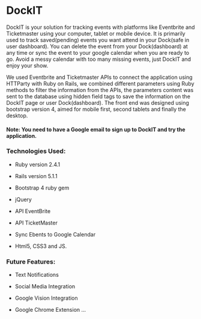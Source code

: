 # DockIT


DockIT is your solution for tracking events with platforms like Eventbrite and Ticketmaster using your computer, tablet or mobile device. It is primarily used to track saved(pending) events you want attend in your Dock(safe in user dashboard). You can delete the event from your Dock(dashboard) at any time or sync the event to your google calendar when you are ready to go. Avoid a messy calendar with too many missing events, just DockIT and enjoy your show.

We used Eventbrite and Ticketmaster APIs to connect the application using HTTParty with Ruby on Rails, we combined different parameters using Ruby methods to filter the information from the APIs, the parameters content was sent to the database using hidden field tags to save the information on the DockIT page or user Dock(dashboard). The front end was designed using bootstrap version 4, aimed for mobile first, second tablets and finally the desktop.


#### Note: You need to have a Google email to sign up to DockIT and try the application.

### Technologies Used:

* Ruby version 2.4.1

* Rails version 5.1.1

* Bootstrap 4 ruby gem

* jQuery

* API EventBrite

* API TicketMaster

* Sync Ebents to Google Calendar

* Html5, CSS3 and JS.


### Future Features:

* Text Notifications

* Social Media Integration

* Google Vision Integration

* Google Chrome Extension 
...
